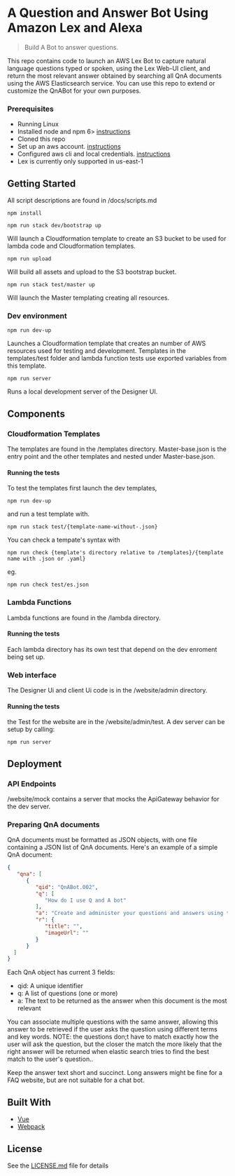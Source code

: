 # A Question and Answer Bot Using Amazon Lex and Alexa

> Build A Bot to answer questions. 

This repo contains code to launch an AWS Lex Bot to capture natural language questions typed or spoken, using the Lex Web-UI client, and return the most relevant answer obtained by searching all QnA documents using the AWS Elasticsearch service. You can use this repo to extend or customize the QnABot for your own purposes.

### Prerequisites

- Running Linux 
- Installed node and npm 6> [instructions](https://nodejs.org/en/download/)
- Cloned this repo
- Set up an aws account. [instructions](https://aws.amazon.com/free/?sc_channel=PS&sc_campaign=acquisition_US&sc_publisher=google&sc_medium=cloud_computing_b&sc_content=aws_account_bmm_control_q32016&sc_detail=%2Baws%20%2Baccount&sc_category=cloud_computing&sc_segment=102882724242&sc_matchtype=b&sc_country=US&s_kwcid=AL!4422!3!102882724242!b!!g!!%2Baws%20%2Baccount&ef_id=WS3s1AAAAJur-Oj2:20170825145941:s)
- Configured aws cli and local credentials. [instructions](http://docs.aws.amazon.com/cli/latest/userguide/cli-chap-welcome.html)
- Lex is currently only supported in us-east-1

## Getting Started
All script descriptions are found in /docs/scripts.md
```shell
npm install 
```
```shell
npm run stack dev/bootstrap up
```
Will launch a Cloudformation template to create an S3 bucket to be used for lambda code and Cloudformation templates.
```shell
npm run upload
```
Will build all assets and upload to the S3 bootstrap bucket.
```shell
npm run stack test/master up
```
Will launch the Master templating creating all resources.

### Dev environment 

```shell
npm run dev-up
```
Launches a Cloudformation template that creates an number of AWS resources used for testing and development. Templates in the templates/test folder and lambda function tests use exported variables from this template.
```shell
npm run server 
```
Runs a local development server of the Designer UI.

## Components
### Cloudformation Templates
The templates are found in the /templates directory. Master-base.json is the entry point and the other templates and nested under Master-base.json. 

#### Running the tests
To test the templates first launch the dev templates,
```shell
npm run dev-up
```
and run a test template with.
```shell
npm run stack test/{template-name-without-.json}
```
You can check a tempate's syntax with 
```shell
npm run check {template's directory relative to /templates}/{template name with .json or .yaml}
```
eg.
```shell
npm run check test/es.json
```

### Lambda Functions
Lambda functions are found in the /lambda directory.
#### Running the tests
Each lambda directory has its own test that depend on the dev enroment being set up. 

### Web interface
The Designer Ui and client Ui code is in the /website/admin directory. 
#### Running the tests
the Test for the website are in the /website/admin/test. A dev server can be setup by calling:
```shell
npm run server
```

## Deployment
### API Endpoints
/website/mock contains a server that mocks the ApiGateway behavior for the dev server.

### Preparing QnA documents

QnA documents must be formatted as JSON objects, with one file containing a JSON list of QnA documents. Here's an example of a simple QnA document:

```json 
{
   "qna": [
      {
         "qid": "QnABot.002",
         "q": [
            "How do I use Q and A bot"
         ],
         "a": "Create and administer your questions and answers using the Q and A Bot Content Designer UI. End users ask questions using the Lex web UI which supports voice or chat, or using Alexa devices for hands free voice interaction. ",
         "r": {
            "title": "",
            "imageUrl": ""
         }
      }
  ]
}
```
Each QnA object has current 3 fields:
- qid: A unique identifier
- q: A list of questions (one or more)
- a: The text to be returned as the answer when this document is the most relevant
  
You can associate multiple questions with the same answer, allowing this answer to be retrieved if the user asks the question using different terms and key words. NOTE: the questions don;t have to match exactly how the user will ask the question, but the closer the match the more likely that the right answer will be returned when elastic search tries to find the best match to the user's question..

Keep the answer text short and succinct. Long answers might be fine for a FAQ website, but are not suitable for a chat bot.

## Built With

* [Vue](https://vuejs.org/) 
* [Webpack](https://webpack.github.io/)

## License
See the [LICENSE.md](LICENSE.md) file for details
